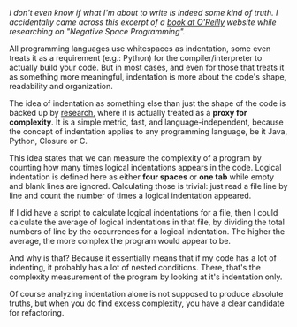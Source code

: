 _I don't even know if what I'm about to write is indeed some kind of truth. I accidentally came across this excerpt of a [book at O'Reilly](https://learning.oreilly.com/library/view/your-code-as/9781680500813/f_0041.html) website while researching on "Negative Space Programming"._

All programming languages use whitespaces as indentation, some even treats it as a requirement (e.g.: Python) for the compiler/interpreter to actually build your code. But in most cases, and even for those that treats it as something more meaningful, indentation is more about the code's shape, readability and organization.

The idea of indentation as something else than just the shape of the code is backed up by [research](https://learning.oreilly.com/library/view/your-code-as/9781680500813/f_0105.html#d2148e1073), where it is actually treated as a **proxy for complexity**. It is a simple metric, fast, and language-independent, because the concept of indentation applies to any programming language, be it Java, Python, Closure or C.

This idea states that we can measure the complexity of a program by counting how many times logical indentations appears in the code. Logical indentation is defined here as either **four spaces** or **one tab** while empty and blank lines are ignored. Calculating those is trivial: just read a file line by line and count the number of times a logical indentation appeared.

If I did have a script to calculate logical indentations for a file, then I could calculate the average of logical indentations in that file, by dividing the total numbers of line by the occurrences for a logical indentation. The higher the average, the more complex the program would appear to be.

And why is that? Because it essentially means that if my code has a lot of indenting, it probably has a lot of nested conditions. There, that's the complexity measurement of the program by looking at it's indentation only.

Of course analyzing indentation alone is not supposed to produce absolute truths, but when you do find excess complexity, you have a clear candidate for refactoring.